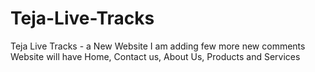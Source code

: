 # Teja-Live-Tracks
Teja Live Tracks - a New Website 
I am adding few more new comments 
Website will have Home, Contact us, About Us, Products and Services
